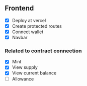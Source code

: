## Frontend

- [x] Deploy at vercel
- [x] Create protected routes
- [x] Connect wallet
- [x] Navbar

### Related to contract connection

- [x] Mint
- [x] View supply
- [x] View current balance
- [ ] Allowance
